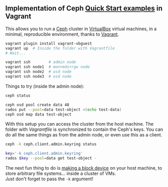 ## Implementation of Ceph [Quick Start examples](http://docs.ceph.com/docs/master/start/) in Vagrant

This allows you to run a [Ceph][] cluster in [VirtualBox][] virtual machines, in a minimal, reproducible environment, thanks to [Vagrant][].

```bash
vagrant plugin install vagrant-vbguest
vagrant up  # Inside the folder with Vagrantfile
# Wait...
```

```bash
vagrant ssh        # admin node
vagrant ssh node1  # mon+mds+rgw node
vagrant ssh node2  # osd node
vagrant ssh node3  # osd node
```

Things to try (inside the admin node):

```bash
ceph status

ceph osd pool create data 48
rados put --pool=data test-object <(echo test-data)
ceph osd map data test-object
```

With this setup you can access the cluster from the host machine. The folder with *Vagrantfile* is synchronized to contain the Ceph's keys. You can do all the same things as from the admin node, or even use this as a client.

```bash
ceph -k ceph.client.admin.keyring status

key='-k ceph.client.admin.keyring'
rados $key --pool=data get test-object - 
```

The next fun thing to do is [making a block device](http://docs.ceph.com/docs/master/start/quick-rbd/#configure-a-block-device) on your host machine, to store arbitrary file systems... inside a cluster of VMs.  
Just don't forget to pass the `-k` argument!

[ceph]: //ceph.com
[vagrant]: //vagrantup.com
[virtualbox]: //virtualbox.org
